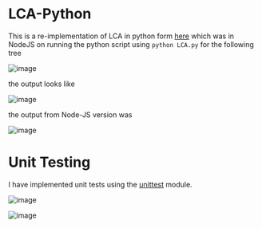 # LCA-Python

This is a re-implementation of LCA in python form [here](https://github.com/johnkommala/LCA-NodeJS) which was in NodeJS
on running the python script using `python LCA.py` for the following tree

![image](https://user-images.githubusercontent.com/91032767/135155149-c79c816b-e91b-4707-9cbf-1a045efbf191.png)

the output looks like

![image](https://user-images.githubusercontent.com/91032767/135155219-d7e6fbe9-d0ba-46da-abda-6d207bc00dab.png)

the output from Node-JS version was

![image](https://user-images.githubusercontent.com/91032767/135155308-a1e53683-61a1-4487-83d6-da865c25facd.png)

# Unit Testing

I have implemented unit tests using the [unittest](https://docs.python.org/3/library/unittest.html) module.

![image](https://user-images.githubusercontent.com/91032767/137159149-aabb6dac-99d3-4608-9789-d54d038b19f7.png)

![image](https://user-images.githubusercontent.com/91032767/140192911-0e22a89c-0787-48a5-bb0f-5e4961800f03.png)

